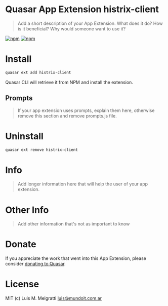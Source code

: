 # Quasar App Extension histrix-client

> Add a short description of your App Extension. What does it do? How is it beneficial? Why would someone want to use it?

[![npm](https://img.shields.io/npm/v/quasar-app-extension-histrix-client.svg?label=quasar-app-extension-histrix-client)](https://www.npmjs.com/package/quasar-app-extension-histrix-client)
[![npm](https://img.shields.io/npm/dt/quasar-app-extension-histrix-client.svg)](https://www.npmjs.com/package/quasar-app-extension-histrix-client)

# Install
```bash
quasar ext add histrix-client
```
Quasar CLI will retrieve it from NPM and install the extension.

## Prompts

> If your app extension uses prompts, explain them here, otherwise remove this section and remove prompts.js file.

# Uninstall
```bash
quasar ext remove histrix-client
```

# Info
> Add longer information here that will help the user of your app extension.

# Other Info
> Add other information that's not as important to know

# Donate
If you appreciate the work that went into this App Extension, please consider [donating to Quasar](https://donate.quasar.dev).

# License
MIT (c) Luis M. Melgratti <luis@mundoit.com.ar>
